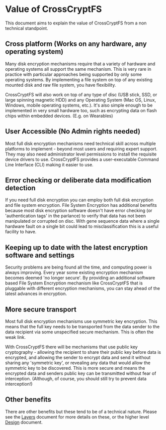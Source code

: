 # Value of CrossCryptFS

This document aims to explain the value of CrossCryptFS from a non technical
standpoint.

## Cross platform (Works on any hardware, any operating system)

Many disk encryption mechanisms require that a variety of hardware and operating systems all support the same mechanism. This is very rare in practice with particular approaches being supported by only some operating systems. By implementing a file system on top of any existing mounted disk and raw file system, you have flexibility.

CrossCryptFS will also work on top of any type of disc (USB stick, SSD, or large spinning magnetic HDD) and any Operating System (Mac OS, Linux, Windows, mobile operating systems, etc.). It's also simple enough to be implemented in very small hardware too, such as encrypting data on flash chips within embedded devices. (E.g. on Wearables)

## User Accessible (No Admin rights needed)

Most full disk encryption mechanisms need technical skill across multiple platforms to implement - beyond most users and requiring expert support. They may also need administrator level permissions to install the requisite device drivers to use. CrossCryptFS provides a user-executable Command Line Interface (CLI) making it easier to use.

## Error checking or deliberate data modification detection

If you need full disk encryption you can employ both full disk encryption and file system encryption. File System Encryption has additional benefits because most disk encryption software doesn't have error checking (or 'authentication tags' in the parlance) to verify that data has not been manipulated or corrupted on disc. With gene sequence data where a single hardware fault on a single bit could lead to misclassification this is a useful facility to have.

## Keeping up to date with the latest encryption software and settings

Security problems are being found all the time, and computing power is always improving. Every year some existing encryption mechanism becomes deemed 'no longer secure'. By providing an additional software based File System Encryption mechanism like CrossCryptFS that is pluggable with different encryption mechanisms, you can stay ahead of the latest advances in encryption.

## More secure transport

Most full disk encryption mechanisms use symmetric key encryption. This means that the full key needs to be transported from the data sender to the data recipient via some unspecified secure mechanism. This is often the weak link.

With CrossCryptFS there will be mechanisms that use public key cryptography - allowing the recipient to share their public key before data is encrypted, and allowing the sender to encrypt data and send it without sharing any 'symmetric key', or revealing any data that would allow the symmetric key to be discovered. This is more secure and means the encrypted data and senders public key can be transmitted without fear of interception. (Although, of course, you should still try to prevent data interception!)

## Other benefits

There are other benefits but these tend to be of a technical nature. Please see the [Layers](LAYERS.md) document for more details on these, or the higher level [Design](DESIGN.md) document.